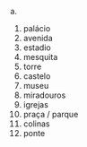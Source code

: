 a.
  1. palácio
  2. avenida
  3. estadio
  4. mesquita
  5. torre
  6. castelo
  7. museu
  8. miradouros
  9. igrejas
  10. praça / parque
  11. colinas
  12. ponte